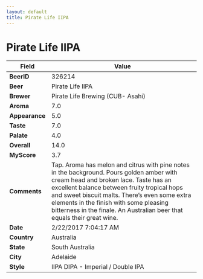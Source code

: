 ```yaml
---
layout: default
title: Pirate Life IIPA
---
```


# Pirate Life IIPA

| Field         | Value     |
|---------------|-----------|
| **BeerID** | 326214 |
| **Beer** | Pirate Life IIPA |
| **Brewer** | Pirate Life Brewing (CUB- Asahi) |
| **Aroma** | 7.0 |
| **Appearance** | 5.0 |
| **Taste** | 7.0 |
| **Palate** | 4.0 |
| **Overall** | 14.0 |
| **MyScore** | 3.7 |
| **Comments** | Tap. Aroma has melon and citrus with pine notes in the background. Pours golden amber with cream head and broken lace. Taste has an excellent balance between fruity tropical hops and sweet biscuit malts. There’s even some extra elements in the finish with some pleasing bitterness in the finale. An Australian beer that equals their great wine. |
| **Date** | 2/22/2017 7:04:17 AM |
| **Country** | Australia |
| **State** | South Australia |
| **City** | Adelaide |
| **Style** | IIPA DIPA - Imperial / Double IPA |
